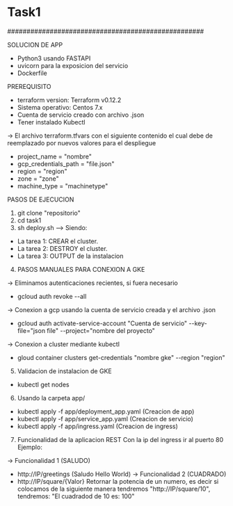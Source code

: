 # Task1
###################################################

SOLUCION DE APP

- Python3 usando FASTAPI
- uvicorn para la exposicion del servicio
- Dockerfile

PREREQUISITO

- terraform version: Terraform v0.12.2
- Sistema operativo: Centos 7.x
- Cuenta de servicio creado con archivo .json
- Tener instalado Kubectl

-> El archivo terraform.tfvars con el siguiente contenido el cual debe de reemplazado por nuevos valores para el despliegue

- project_name         = "nombre"
- gcp_credentials_path  = "file.json"
- region               = "region"
- zone                 = "zone"
- machine_type         = "machinetype"

PASOS DE EJECUCION

1) git clone "repositorio"
2) cd task1
3) sh deploy.sh --> Siendo:
- La tarea 1: CREAR el cluster.
- La tarea 2: DESTROY el cluster.
- La tarea 3: OUTPUT de la instalacion
4) PASOS MANUALES PARA CONEXION A GKE

-> Eliminamos autenticaciones recientes, si fuera necesario
 -  gcloud auth revoke --all

-> Conexion a gcp usando la cuenta de servicio creada y el archivo .json
 -  gcloud auth activate-service-account "Cuenta de servicio" --key-file="json file" --project="nombre del proyecto"

-> Conexion a cluster mediante kubectl
 -  gloud container clusters get-credentials "nombre gke" --region "region"

5) Validacion de instalacion de GKE
-  kubectl get nodes

6) Usando la carpeta app/

- kubectl apply -f app/deployment_app.yaml  (Creacion de app)
- kubectl apply -f app/service_app.yaml (Creacion de servicio)
- kubectl apply -f app/ingress.yaml (Creacion de ingress)

7) Funcionalidad de la aplicacion REST 
Con la ip del ingress ir al puerto 80
Ejemplo:

-> Funcionalidad 1 (SALUDO) 
- http://IP/greetings (Saludo Hello World)
-> Funcionalidad 2 (CUADRADO)
- http://IP/square/{Valor}
Retornar la potencia de un numero, es decir si colocamos de la siguiente manera tendremos "http://IP/square/10", tendremos: 
 "El cuadradod de 10 es: 100"







